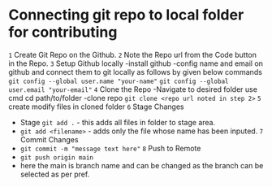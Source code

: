 # Connecting git repo to local folder for contributing

`1` Create Git Repo on the Github.
`2` Note the Repo url from the Code button in the Repo.
`3` Setup Github locally 
-install github
-config name and email on github and connect them to git locally as follows by given below commands
`git config --global user.name "your-name"`
`git config --global user.email "your-email"`
`4` Clone the Repo
-Navigate to desired folder use cmd cd path/to/folder
-clone repo `git clone <repo url noted in step 2>`
`5` create modify files in cloned folder
`6` Stage Changes
- Stage `git add .` - this adds all files in folder to stage area.
- `git add <filename>` - adds only the file whose name has been inputed.
`7` Commit Changes
- `git commit -m "message text here"`
`8` Push to Remote
- `git push origin main` 
- here the main is branch name and can be changed as the branch can be selected as per pref.